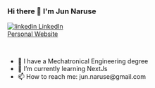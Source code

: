 ### Hi there 👋 I'm Jun Naruse
<p>
  <a href="https://www.linkedin.com/in/jun-naruse/" rel="nofollow noreferrer">
    <img src="https://i.stack.imgur.com/gVE0j.png" alt="linkedin"> LinkedIn
  </a>
  <br>
  <a href="https://www.junnaruse.com" rel="nofollow noreferrer">
    Personal Website
  </a>
</p>

<br>

<ul>
  <li>🔭 I have a Mechatronical Engineering degree</li>
  <li>🌱 I’m currently learning NextJs</li>
  <li>📫 How to reach me: jun.naruse@gmail.com</li>
</ul>

<!--
**junnaruse99/junnaruse99** is a ✨ _special_ ✨ repository because its `README.md` (this file) appears on your GitHub profile.

Here are some ideas to get you started:

- 🔭 I’m currently working on ...
- 🌱 I’m currently learning ...
- 👯 I’m looking to collaborate on ...
- 🤔 I’m looking for help with ...
- 💬 Ask me about ...
- 📫 How to reach me: ...
- 😄 Pronouns: ...
- ⚡ Fun fact: ...
-->
